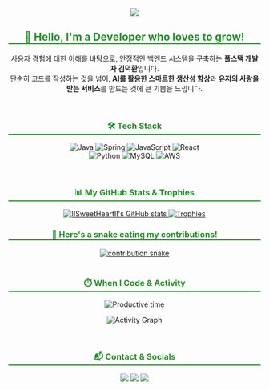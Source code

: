 <div align="center">
  <a href="https://github.com/IISweetHeartII">
    <img src="https://capsule-render.vercel.app/api?type=waving&color=auto&height=250&section=header&text=IISweetHeartII&fontSize=90" />
  </a>
</div>

<div align="center"> 
  <h2 style="border-bottom: 2px solid #239128; color: #239128;">👋 Hello, I'm a Developer who loves to grow!</h2>
  <p>사용자 경험에 대한 이해를 바탕으로, 안정적인 백엔드 시스템을 구축하는 <b>풀스택 개발자 김덕환</b>입니다.<br>
  단순히 코드를 작성하는 것을 넘어, <b>AI를 활용한 스마트한 생산성 향상</b>과 <b>유저의 사랑을 받는 서비스</b>를 만드는 것에 큰 기쁨을 느낍니다.</p>
</div>

<br>

<div align="center">
    <h3 style="border-bottom: 2px solid #239128; color: #239128;">🛠️ Tech Stack</h3>
    <p>
      <img src="https://img.shields.io/badge/Java-007396?style=for-the-badge&logo=java&logoColor=white" alt="Java"/>
      <img src="https://img.shields.io/badge/Spring-6DB33F?style=for-the-badge&logo=spring&logoColor=white" alt="Spring"/>
      <img src="https://img.shields.io/badge/JavaScript-F7DF1E?style=for-the-badge&logo=javascript&logoColor=black" alt="JavaScript"/>
      <img src="https://img.shields.io/badge/React-61DAFB?style=for-the-badge&logo=react&logoColor=black" alt="React"/>
      <br>
      <img src="https://img.shields.io/badge/Python-3776AB?style=for-the-badge&logo=python&logoColor=white" alt="Python"/>
      <img src="https://img.shields.io/badge/MySQL-4479A1?style=for-the-badge&logo=mysql&logoColor=white" alt="MySQL"/>
      <img src="https://img.shields.io/badge/Amazon_AWS-232F3E?style=for-the-badge&logo=amazonaws&logoColor=white" alt="AWS"/>
    </p>
</div>

<br>

<div align="center">
  <h3 style="border-bottom: 2px solid #239128; color: #239128;">📊 My GitHub Stats & Trophies</h3>
  <p align="center">
    <a href="https://github.com/anuraghazra/github-readme-stats">
      <img src="https://github-readme-stats.vercel.app/api?username=IISweetHeartII&show_icons=true&theme=tokyonight&hide_border=true&border_radius=10&include_all_commits=true&count_private=true" alt="IISweetHeartII's GitHub stats" />
    </a>
    <a href="https://github.com/ryo-ma/github-profile-trophy">
      <img src="https://github-profile-trophy.vercel.app/?username=IISweetHeartII&theme=tokyonight&row=1&column=4&no-bg=true&no-frame=true" alt="Trophies" />
    </a>
  </p>
</div>

<div align="center">
  <h3 style="border-bottom: 2px solid #239128; color: #239128;">🐍 Here's a snake eating my contributions!</h3>
  <a href="https://github.com/IISweetHeartII">
    <img src="https://raw.githubusercontent.com/IISweetHeartII/IISweetHeartII/output/github-contribution-grid-snake.svg" alt="contribution snake" />
  </a>
</div>

<br>

<div align="center">
  <h3 style="border-bottom: 2px solid #239128; color: #239128;">⏱️ When I Code & Activity</h3>
  <p>
    <img src="https://github-profile-summary-cards.vercel.app/api/cards/productive-time?username=IISweetHeartII&theme=github_dark&utcOffset=9" alt="Productive time"/>
  </p>
  <p>
    <img src="https://github-readme-activity-graph.vercel.app/graph?username=IISweetHeartII&theme=github-compact" alt="Activity Graph"/>
  </p>
</div>

<br>

<div align="center">
    <h3 style="border-bottom: 2px solid #239128; color: #239128;">📬 Contact & Socials</h3>
    <p>
      <a href="mailto:sachi009955@gmail.com"><img src="https://img.shields.io/badge/Gmail-D14836?style=for-the-badge&logo=gmail&logoColor=white"></a>
      <a href="https://your-blog.com"><img src="https://img.shields.io/badge/Tistory-000000?style=for-the-badge&logo=tistory&logoColor=white"></a>
      <a href="https://www.linkedin.com/in/your-profile/"><img src="https://img.shields.io/badge/LinkedIn-0077B5?style=for-the-badge&logo=linkedin&logoColor=white"></a>
    </p>
</div>
